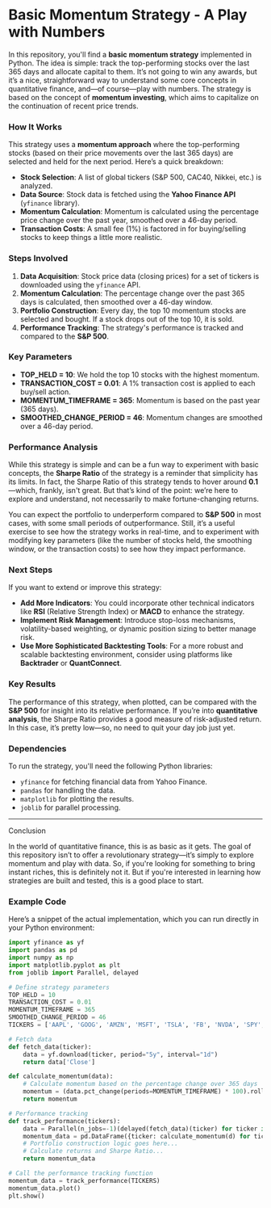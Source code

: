 # **Basic Momentum Strategy - A Play with Numbers**

In this repository, you'll find a **basic momentum strategy** implemented in Python. The idea is simple: track the top-performing stocks over the last 365 days and allocate capital to them. It’s not going to win any awards, but it’s a nice, straightforward way to understand some core concepts in quantitative finance, and—of course—play with numbers. The strategy is based on the concept of **momentum investing**, which aims to capitalize on the continuation of recent price trends.

### **How It Works**

This strategy uses a **momentum approach** where the top-performing stocks (based on their price movements over the last 365 days) are selected and held for the next period. Here’s a quick breakdown:

- **Stock Selection**: A list of global tickers (S&P 500, CAC40, Nikkei, etc.) is analyzed.
- **Data Source**: Stock data is fetched using the **Yahoo Finance API** (`yfinance` library).
- **Momentum Calculation**: Momentum is calculated using the percentage price change over the past year, smoothed over a 46-day period.
- **Transaction Costs**: A small fee (1%) is factored in for buying/selling stocks to keep things a little more realistic.

### **Steps Involved**

1. **Data Acquisition**: Stock price data (closing prices) for a set of tickers is downloaded using the `yfinance` API.
2. **Momentum Calculation**: The percentage change over the past 365 days is calculated, then smoothed over a 46-day window.
3. **Portfolio Construction**: Every day, the top 10 momentum stocks are selected and bought. If a stock drops out of the top 10, it is sold.
4. **Performance Tracking**: The strategy's performance is tracked and compared to the **S&P 500**.

### **Key Parameters**

- **TOP_HELD = 10**: We hold the top 10 stocks with the highest momentum.
- **TRANSACTION_COST = 0.01**: A 1% transaction cost is applied to each buy/sell action.
- **MOMENTUM_TIMEFRAME = 365**: Momentum is based on the past year (365 days).
- **SMOOTHED_CHANGE_PERIOD = 46**: Momentum changes are smoothed over a 46-day period.

### **Performance Analysis**

While this strategy is simple and can be a fun way to experiment with basic concepts, the **Sharpe Ratio** of the strategy is a reminder that simplicity has its limits. In fact, the Sharpe Ratio of this strategy tends to hover around **0.1**—which, frankly, isn't great. But that’s kind of the point: we’re here to explore and understand, not necessarily to make fortune-changing returns.

You can expect the portfolio to underperform compared to **S&P 500** in most cases, with some small periods of outperformance. Still, it’s a useful exercise to see how the strategy works in real-time, and to experiment with modifying key parameters (like the number of stocks held, the smoothing window, or the transaction costs) to see how they impact performance.

### **Next Steps**

If you want to extend or improve this strategy:
- **Add More Indicators**: You could incorporate other technical indicators like **RSI** (Relative Strength Index) or **MACD** to enhance the strategy.
- **Implement Risk Management**: Introduce stop-loss mechanisms, volatility-based weighting, or dynamic position sizing to better manage risk.
- **Use More Sophisticated Backtesting Tools**: For a more robust and scalable backtesting environment, consider using platforms like **Backtrader** or **QuantConnect**.

### **Key Results**

The performance of this strategy, when plotted, can be compared with the **S&P 500** for insight into its relative performance. If you’re into **quantitative analysis**, the Sharpe Ratio provides a good measure of risk-adjusted return. In this case, it’s pretty low—so, no need to quit your day job just yet.

### **Dependencies**

To run the strategy, you'll need the following Python libraries:
- `yfinance` for fetching financial data from Yahoo Finance.
- `pandas` for handling the data.
- `matplotlib` for plotting the results.
- `joblib` for parallel processing.

---

Conclusion

In the world of quantitative finance, this is as basic as it gets. The goal of this repository isn’t to offer a revolutionary strategy—it’s simply to explore momentum and play with data. So, if you're looking for something to bring instant riches, this is definitely not it. But if you're interested in learning how strategies are built and tested, this is a good place to start.

### **Example Code**

Here’s a snippet of the actual implementation, which you can run directly in your Python environment:

```python
import yfinance as yf
import pandas as pd
import numpy as np
import matplotlib.pyplot as plt
from joblib import Parallel, delayed

# Define strategy parameters
TOP_HELD = 10
TRANSACTION_COST = 0.01
MOMENTUM_TIMEFRAME = 365
SMOOTHED_CHANGE_PERIOD = 46
TICKERS = ['AAPL', 'GOOG', 'AMZN', 'MSFT', 'TSLA', 'FB', 'NVDA', 'SPY', 'SP500', 'DJIA']  # Example tickers

# Fetch data
def fetch_data(ticker):
    data = yf.download(ticker, period="5y", interval="1d")
    return data['Close']

def calculate_momentum(data):
    # Calculate momentum based on the percentage change over 365 days
    momentum = (data.pct_change(periods=MOMENTUM_TIMEFRAME) * 100).rolling(SMOOTHED_CHANGE_PERIOD).mean()
    return momentum

# Performance tracking
def track_performance(tickers):
    data = Parallel(n_jobs=-1)(delayed(fetch_data)(ticker) for ticker in tickers)
    momentum_data = pd.DataFrame({ticker: calculate_momentum(d) for ticker, d in zip(tickers, data)})
    # Portfolio construction logic goes here...
    # Calculate returns and Sharpe Ratio...
    return momentum_data

# Call the performance tracking function
momentum_data = track_performance(TICKERS)
momentum_data.plot()
plt.show()

